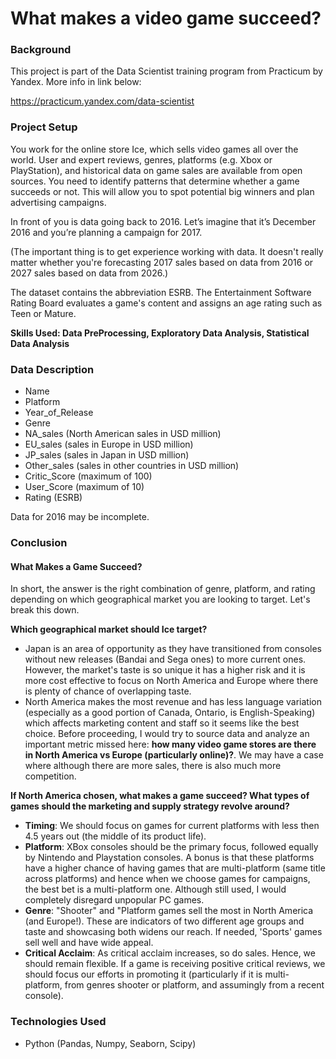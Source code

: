 # What makes a video game succeed?

### Background

This project is part of the Data Scientist training program from Practicum by Yandex. More info in link below:

https://practicum.yandex.com/data-scientist 

### Project Setup

You work for the online store Ice, which sells video games all over the world. User and expert reviews, genres, platforms (e.g. Xbox or PlayStation), and historical data on game sales are available from open sources. You need to identify patterns that determine whether a game succeeds or not. This will allow you to spot potential big winners and plan advertising campaigns.

In front of you is data going back to 2016. Let’s imagine that it’s December 2016 and you’re planning a campaign for 2017.

(The important thing is to get experience working with data. It doesn't really matter whether you're forecasting 2017 sales based on data from 2016 or 2027 sales based on data from 2026.)

The dataset contains the abbreviation ESRB. The Entertainment Software Rating Board evaluates a game's content and assigns an age rating such as Teen or Mature.

**Skills Used: Data PreProcessing, Exploratory Data Analysis, Statistical Data Analysis**

### Data Description

* Name
* Platform
* Year_of_Release
* Genre
* NA_sales (North American sales in USD million)
* EU_sales (sales in Europe in USD million)
* JP_sales (sales in Japan in USD million)
* Other_sales (sales in other countries in USD million)
* Critic_Score (maximum of 100)
* User_Score (maximum of 10)
* Rating (ESRB)

Data for 2016 may be incomplete.


### Conclusion

#### What Makes a Game Succeed?

In short, the answer is the right combination of genre, platform, and rating depending on which geographical market you are looking to target. Let's break this down. 

**Which geographical market should Ice target?**
* Japan is an area of opportunity as they have transitioned from consoles without new releases (Bandai and Sega ones) to more current ones. However, the market's taste is so unique it has a higher risk and it is more cost effective to focus on North America and Europe where there is plenty of chance of overlapping taste.
* North America makes the most revenue and has less language variation (especially as a good portion of Canada, Ontario, is English-Speaking) which affects marketing content and staff so it seems like the best choice. Before proceeding, I would try to source data and analyze an important metric missed here: **how many video game stores are there in North America vs Europe (particularly online)?**. We may have a case where although there are more sales, there is also much more competition. 

**If North America chosen, what makes a game succeed? What types of games should the marketing and supply strategy revolve around?**

* **Timing**: We should focus on games for current platforms with less then 4.5 years out (the middle of its product life).
* **Platform**: XBox consoles should be the primary focus, followed equally by Nintendo and Playstation consoles.  A bonus is that these platforms have a higher chance of having games that are multi-platform (same title across platforms) and hence when we choose games for campaigns, the best bet is a multi-platform one. Although still used, I would completely disregard unpopular PC games.
* **Genre**: "Shooter" and "Platform games sell the most in North America (and Europe!). These are indicators of two different age groups and taste and showcasing both widens our reach. If needed, 'Sports' games sell well and have wide appeal.
* **Critical Acclaim**: As critical acclaim increases, so do sales. Hence, we should remain flexible. If a game is receiving positive critical reviews, we should focus our efforts in promoting it (particularly if it is multi-platform, from genres shooter or platform, and assumingly from a recent console).

### Technologies Used

* Python (Pandas, Numpy, Seaborn, Scipy)


